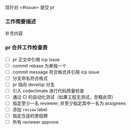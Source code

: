 现针对 <#issue> 提交 pr

### 工作简要描述

补充内容

### pr 合并工作检查表

- [ ] pr 正文中引用 icp issue
- [ ] commit rebase 为单独一个
- [ ] commit message 符合格式并引用 icp issue
- [ ] 分支命名符合格式
- [ ] pr 指向 develop 分支
- [ ] 引入 codeclimate 进行代码质量检查
- [ ] 通过 CI 的自动化测试（如果工程无测试，忽略此项）
- [ ] 指定至少一名 reviewer, 并至少指定其中一名为 assignees
- [ ] 添加 `review` label
- [ ] 指定合适的里程碑
- [ ] 所有 reviewer approve
